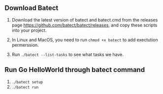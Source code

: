 
## Download Batect

1. Download the latest version of batect and batect.cmd from the releases page <https://github.com/batect/batect/releases>, and copy these scripts into your project.

2. In Linux and MacOS, you need to run `chmod +x batect` to add exectution permerssion.

3. Run `./batect --list-tasks` to see what tasks we have.

## Run Go HelloWorld through batect command

1. `./batect setup`
2. `./batect run`
